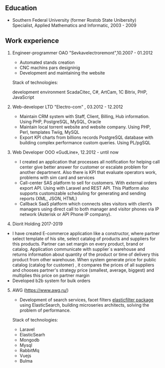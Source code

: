 ## Education

- Southern Federal University (former Rostob State Unibersity)   
    Specialist, Applied Mathematics and Informatic, 2003 - 2009
  
## Work experience  

1. Engineer-programmer
    OAO "Sevkavelectroremont",10.2007 - 01.2012
    * Automated stands creation
    * CNC machins pars designinig
    * Development and maintaining the website

    Stack of technologies: 
    
    development environment ScadaCitec, C#, ArtCam, 1C Bitrix, PHP, JavaScript
    
2. Web-developer
    LTD "Electro-com" , 03.2012 - 12.2012
    
    * Maintain CRM system with Staff, Client, Billing, Hub information. Using PHP, PostgreSQL, MySQL, Oracle
    * Maintain local torrent website and website company. Using PHP, Perl, templates Twiig, MySQL
    * Export KPI charts from billions records PostgreSQL database with building complex performance custom queries. Using PL/pgSQL

3. Web Developer
    ООО «GudLine», 12.2012 - until now
    * I created an application that processes all notification for helping call center give better answer for customer or escalate problem for another department. Also there is KPI that evaluate operators work, problems with sim card and services
    * Call-center SAS platform to sell for customers. With external orders export API. Using with  Laravel and REST API. This Platform also supports customizable scheduling for  generating and sending reports (XML, JSON, HTML)
    * Callback SaaS platform which connects sites visitors with client’s managers using direct call to  both manager and visitor phones via IP network (Asterisk or API Phone IP company). 

4. Diorit Holding 2017-2019
  * I have created E-commerce application like a constructor, where partner select template of his site, select catalog of products and suppliers for this  products. Partner can set margin on every product, brand or catalog. Application communicate with supplier`s warehouse and returns information about quantity of the product or time of delivery this product from other warehouse. When system generate price for public catalog (catalog for customer) , it compares the prices of all suppliers and chooses partner's strategy price (smallest, average, biggest) and  multiplies this price on partner margin 
  * Developed b2b system for bulk orders 

5. AWG (https://www.awg.ru/)
    * Development of search services, facet filters [elasticfilter package](https://github.com/orangeShadow/elasticfilter) using ElasticSearch, building microseries architects, solving the problem of performance.
    
    Stack of technologies:
    - Laravel
    - ElasticSearh
    - Mongodb 
    - Mysql
    - RabbitMq
    - Vuejs
    - Bulma
  
